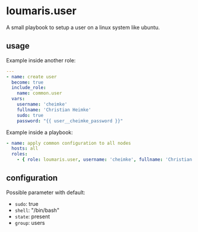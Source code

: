 # loumaris.user

A small playbook to setup a user on a linux system like ubuntu.

## usage

Example inside another role:

```yaml
---
- name: create user
  become: true
  include_role:
    name: common.user
  vars:
    username: 'cheimke'
    fullname: 'Christian Heimke'
    sudo: true
    password: "{{ user__cheimke_password }}"
```

Example inside a playbook:

```yaml
- name: apply common configuration to all nodes
  hosts: all
  roles:
    - { role: loumaris.user, username: 'cheimke', fullname: 'Christian Heimke', sudo: true, password: "{{ user__cheimke_password }}" }
```
## configuration

Possible parameter with default:

* `sudo`: true
* `shell`: "/bin/bash"
* `state`: present
* `group`: users